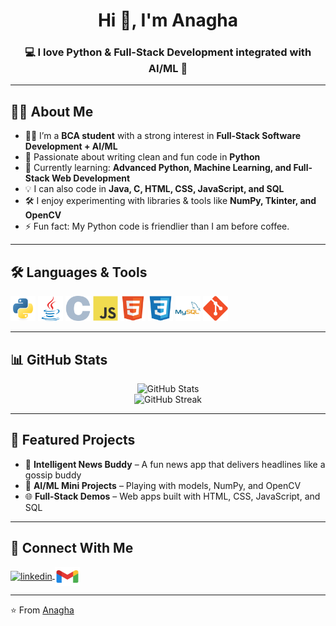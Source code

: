 <h1 align="center">Hi 👋, I'm Anagha</h1>
<h3 align="center">💻 I love Python & Full-Stack Development integrated with AI/ML 🤖</h3>

---

## 🙋‍♀️ About Me  
- 👩‍🎓 I’m a **BCA student** with a strong interest in **Full-Stack Software Development + AI/ML**  
- 🐍 Passionate about writing clean and fun code in **Python**  
- 🌱 Currently learning: **Advanced Python, Machine Learning, and Full-Stack Web Development**  
- 💡 I can also code in **Java, C, HTML, CSS, JavaScript, and SQL**  
- 🛠️ I enjoy experimenting with libraries & tools like **NumPy, Tkinter, and OpenCV**  
- ⚡ Fun fact: My Python code is friendlier than I am before coffee.  

---

## 🛠️ Languages & Tools  
<p align="left"> 
  <img src="https://raw.githubusercontent.com/devicons/devicon/master/icons/python/python-original.svg" alt="python" width="40"/> 
  <img src="https://raw.githubusercontent.com/devicons/devicon/master/icons/java/java-original.svg" alt="java" width="40"/> 
  <img src="https://raw.githubusercontent.com/devicons/devicon/master/icons/c/c-original.svg" alt="c" width="40"/> 
  <img src="https://raw.githubusercontent.com/devicons/devicon/master/icons/javascript/javascript-original.svg" alt="javascript" width="40"/> 
  <img src="https://raw.githubusercontent.com/devicons/devicon/master/icons/html5/html5-original.svg" alt="html5" width="40"/> 
  <img src="https://raw.githubusercontent.com/devicons/devicon/master/icons/css3/css3-original.svg" alt="css3" width="40"/> 
  <img src="https://raw.githubusercontent.com/devicons/devicon/master/icons/mysql/mysql-original-wordmark.svg" alt="mysql" width="40"/> 
  <img src="https://raw.githubusercontent.com/devicons/devicon/master/icons/git/git-original.svg" alt="git" width="40"/> 
</p>  

---

## 📊 GitHub Stats  
<p align="center">
  <img src="https://github-readme-stats.vercel.app/api?username=Zae0o0&show_icons=true&theme=tokyonight" alt="GitHub Stats" />
  <br/>
  <img src="https://github-readme-streak-stats.herokuapp.com/?user=Zae0o0&theme=tokyonight" alt="GitHub Streak" />
</p>

---

## 🌟 Featured Projects  
- 📰 **Intelligent News Buddy** – A fun news app that delivers headlines like a gossip buddy  
- 🤖 **AI/ML Mini Projects** – Playing with models, NumPy, and OpenCV  
- 🌐 **Full-Stack Demos** – Web apps built with HTML, CSS, JavaScript, and SQL  

---

## 🤝 Connect With Me  
<p align="left">
  <a href="https://linkedin.com/in/anagha-c-11402b378" target="blank">
    <img align="center" src="https://raw.githubusercontent.com/rahuldkjain/github-profile-readme-generator/master/src/images/icons/Social/linked-in-alt.svg" alt="linkedin" height="30" width="40" />
  </a>
  <a href="mailto:YOUR-EMAIL">
    <img align="center" src="https://raw.githubusercontent.com/rahuldkjain/github-profile-readme-generator/master/src/images/icons/Social/gmail.svg" alt="gmail" height="30" width="40" />
  </a>
</p>

---

⭐️ From [Anagha](https://github.com/Zae0o0)  
